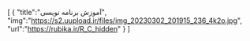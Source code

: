 [
{
    "title":"آموزش برنامه نویسی",
    "img":"https://s2.uupload.ir/files/img_20230302_201915_236_4k2o.jpg", 
    "url":"https://rubika.ir/R_C_hidden"
}
]